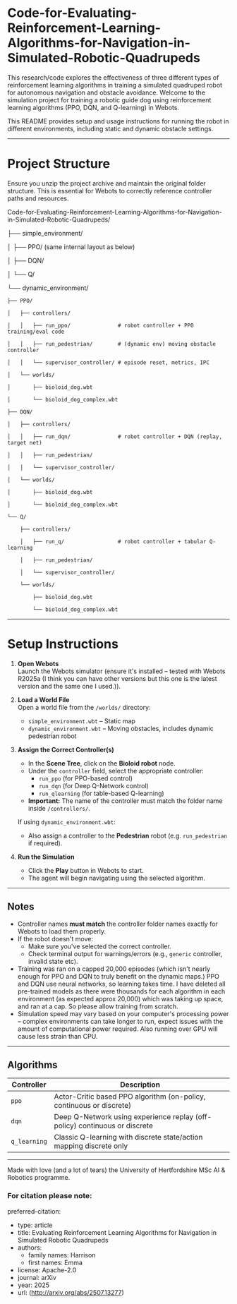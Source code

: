 # Code-for-Evaluating-Reinforcement-Learning-Algorithms-for-Navigation-in-Simulated-Robotic-Quadrupeds
This research/code explores the effectiveness of three different types of reinforcement learning  algorithms in training a simulated quadruped robot for autonomous navigation and obstacle avoidance.
Welcome to the simulation project for training a robotic guide dog using reinforcement learning algorithms (PPO, DQN, and Q-learning) in Webots.

This README provides setup and usage instructions for running the robot in different environments, including static and dynamic obstacle settings.

---

# Project Structure

Ensure you unzip the project archive and maintain the original folder structure. This is essential for Webots to correctly reference controller paths and resources.

Code-for-Evaluating-Reinforcement-Learning-Algorithms-for-Navigation-in-Simulated-Robotic-Quadrupeds/



├── simple_environment/

│   ├── PPO/  (same internal layout as below)

│   ├── DQN/

│   └── Q/

└── dynamic_environment/

    ├── PPO/
    
    │   ├── controllers/
    
    │   │   ├── run_ppo/               # robot controller + PPO training/eval code
    
    │   │   ├── run_pedestrian/        # (dynamic env) moving obstacle controller
    
    │   │   └── supervisor_controller/ # episode reset, metrics, IPC
    
    │   └── worlds/
    
    │       ├── bioloid_dog.wbt
    
    │       └── bioloid_dog_complex.wbt
    
    ├── DQN/
    
    │   ├── controllers/
    
    │   │   ├── run_dqn/               # robot controller + DQN (replay, target net)
    
    │   │   ├── run_pedestrian/
    
    │   │   └── supervisor_controller/
    
    │   └── worlds/
    
    │       ├── bioloid_dog.wbt
    
    │       └── bioloid_dog_complex.wbt
    
    └── Q/
    
        ├── controllers/
        
        │   ├── run_q/                 # robot controller + tabular Q-learning
        
        │   ├── run_pedestrian/
        
        │   └── supervisor_controller/
        
        └── worlds/
        
            ├── bioloid_dog.wbt
            
            └── bioloid_dog_complex.wbt



---

# Setup Instructions

1. **Open Webots**  
   Launch the Webots simulator (ensure it's installed – tested with Webots R2025a (I think you can have other versions but this one is the latest version and the same one I used.)).

2. **Load a World File**  
   Open a world file from the `/worlds/` directory:
   - `simple_environment.wbt` – Static map
   - `dynamic_environment.wbt` – Moving obstacles, includes dynamic pedestrian robot

3. **Assign the Correct Controller(s)**  
   - In the **Scene Tree**, click on the **Bioloid robot** node.
   - Under the `controller` field, select the appropriate controller:
     - `run_ppo` (for PPO-based control)
     - `run_dqn` (for Deep Q-Network control)
     - `run_qlearning` (for table-based Q-learning)
   - **Important:** The name of the controller must match the folder name inside `/controllers/`.

   If using `dynamic_environment.wbt`:
   - Also assign a controller to the **Pedestrian** robot (e.g. `run_pedestrian` if required).

4. **Run the Simulation**
   - Click the **Play** button in Webots to start.
   - The agent will begin navigating using the selected algorithm.

---

## Notes

- Controller names **must match** the controller folder names exactly for Webots to load them properly.
- If the robot doesn't move:
  - Make sure you've selected the correct controller.
  - Check terminal output for warnings/errors (e.g., `generic` controller, invalid state etc).
- Training was ran on a capped 20,000 episodes (which isn't nearly enough for PPO and DQN to truly benefit on the dynamic maps.) PPO and DQN use neural networks, so learning takes time. I have deleted all pre-trained models as there were thousands for each algorithm in each environment (as expected approx 20,000) which was taking up space, and ran at a cap. So please allow training from scratch.
- Simulation speed may vary based on your computer's processing power – complex environments can take longer to run, expect issues with the amount of computational power required. Also running over GPU will cause less strain than CPU.

---

## Algorithms

| Controller | Description |
|------------|-------------|
| `ppo`      | Actor-Critic based PPO algorithm (on-policy, continuous or discrete) |
| `dqn`      | Deep Q-Network using experience replay (off-policy) continuous or discrete|
| `q_learning` | Classic Q-learning with discrete state/action mapping discrete only|

---

Made with love (and a lot of tears) the University of Hertfordshire MSc AI & Robotics programme.

### For citation please note:

preferred-citation:
  - type: article
  - title: Evaluating Reinforcement Learning Algorithms for Navigation in Simulated Robotic Quadrupeds
  - authors:
    - family names: Harrison
    - first names: Emma
  - license: Apache-2.0
  - journal: arXiv
  - year: 2025
  - url: (http://arxiv.org/abs/2507.13277)
